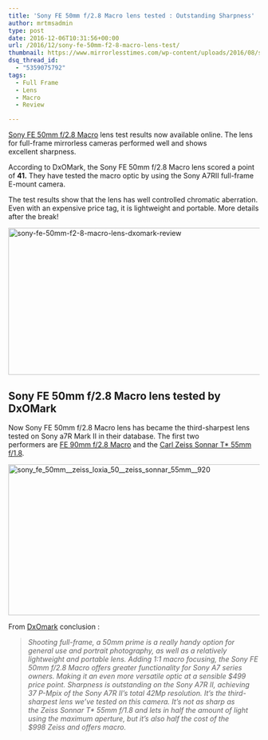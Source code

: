 ```yaml
---
title: 'Sony FE 50mm f/2.8 Macro lens tested : Outstanding Sharpness'
author: mrtmsadmin
type: post
date: 2016-12-06T10:31:56+00:00
url: /2016/12/sony-fe-50mm-f2-8-macro-lens-test/
thumbnail: https://www.mirrorlesstimes.com/wp-content/uploads/2016/08/sony-fe-50mm-f2-8-macro.jpg
dsq_thread_id:
  - "5359075792"
tags:
  - Full Frame
  - Lens
  - Macro
  - Review

---
```

[Sony FE 50mm f/2.8 Macro][1] lens test results now available online. The lens for full-frame mirrorless cameras performed well and shows excellent sharpness.

According to DxOMark, the Sony FE 50mm f/2.8 Macro lens scored a point of **41.** They have tested the macro optic by using the Sony A7RII full-frame E-mount camera.

The test results show that the lens has well controlled chromatic aberration. Even with an expensive price tag, it is lightweight and portable. More details after the break!<!--more-->

[<img class="aligncenter size-full wp-image-759" src="https://i0.wp.com/www.mirrorlesstimes.com/wp-content/uploads/2016/12/Sony-FE-50mm-f2.8-Macro-Lens-DxOMark-Review.png?resize=600%2C294&#038;ssl=1" alt="sony-fe-50mm-f2-8-macro-lens-dxomark-review" width="600" height="294" srcset="https://i0.wp.com/www.mirrorlesstimes.com/wp-content/uploads/2016/12/Sony-FE-50mm-f2.8-Macro-Lens-DxOMark-Review.png?w=954&ssl=1 954w, https://i0.wp.com/www.mirrorlesstimes.com/wp-content/uploads/2016/12/Sony-FE-50mm-f2.8-Macro-Lens-DxOMark-Review.png?resize=300%2C147&ssl=1 300w, https://i0.wp.com/www.mirrorlesstimes.com/wp-content/uploads/2016/12/Sony-FE-50mm-f2.8-Macro-Lens-DxOMark-Review.png?resize=768%2C376&ssl=1 768w, https://i0.wp.com/www.mirrorlesstimes.com/wp-content/uploads/2016/12/Sony-FE-50mm-f2.8-Macro-Lens-DxOMark-Review.png?resize=700%2C343&ssl=1 700w" sizes="(max-width: 600px) 100vw, 600px" data-recalc-dims="1" />][2]

## Sony FE 50mm f/2.8 Macro lens tested by DxOMark

Now Sony FE 50mm f/2.8 Macro lens has became the third-sharpest lens tested on Sony a7R Mark II in their database. The first two performers are <a title="" href="https://www.amazon.com/Sony-SEL90M28G-Standard-Prime-Mirrorless-Cameras/dp/B00U29GNEG/?tag=mirrorlesst-20" target="_blank" rel="external nofollow">FE 90mm f/2.8 Macro</a> and the <a title="" href="https://www.amazon.com/Sony-55mm-Sonnar-Frame-Prime/dp/B00FSB799Q/?tag=mirrorlesst-20" target="_blank" rel="external nofollow">Carl Zeiss Sonnar T* 55mm f/1.8</a>.

[<img class="aligncenter size-full wp-image-760" src="https://i2.wp.com/www.mirrorlesstimes.com/wp-content/uploads/2016/12/Sony_FE_50mm__Zeiss_Loxia_50__Zeiss_Sonnar_55mm__920.png?resize=600%2C302&#038;ssl=1" alt="sony_fe_50mm__zeiss_loxia_50__zeiss_sonnar_55mm__920" width="600" height="302" srcset="https://i2.wp.com/www.mirrorlesstimes.com/wp-content/uploads/2016/12/Sony_FE_50mm__Zeiss_Loxia_50__Zeiss_Sonnar_55mm__920.png?w=920&ssl=1 920w, https://i2.wp.com/www.mirrorlesstimes.com/wp-content/uploads/2016/12/Sony_FE_50mm__Zeiss_Loxia_50__Zeiss_Sonnar_55mm__920.png?resize=300%2C151&ssl=1 300w, https://i2.wp.com/www.mirrorlesstimes.com/wp-content/uploads/2016/12/Sony_FE_50mm__Zeiss_Loxia_50__Zeiss_Sonnar_55mm__920.png?resize=768%2C387&ssl=1 768w, https://i2.wp.com/www.mirrorlesstimes.com/wp-content/uploads/2016/12/Sony_FE_50mm__Zeiss_Loxia_50__Zeiss_Sonnar_55mm__920.png?resize=700%2C352&ssl=1 700w" sizes="(max-width: 600px) 100vw, 600px" data-recalc-dims="1" />][3]

From <a href="https://www.dxomark.com/Reviews/Sony-FE-50mm-f-2.8-Macro-lens-review" target="_blank" rel="nofollow external">DxOmark</a> conclusion :

> _Shooting full-frame, a 50mm prime is a really handy option for general use and portrait photography, as well as a relatively lightweight and portable lens. Adding 1:1 macro focusing, the Sony FE 50mm f/2.8 Macro offers greater functionality for Sony A7 series owners. Making it an even more versatile optic at a sensible $499 price point. Sharpness is outstanding on the Sony A7R II, achieving 37 P-Mpix of the Sony A7R II’s total 42Mp resolution. It’s the third-sharpest lens we’ve tested on this camera. It’s not as sharp as the Zeiss Sonnar T* 55mm f/1.8 and lets in half the amount of light using the maximum aperture, but it’s also half the cost of the $998 Zeiss and offers macro._

 [1]: https://www.mirrorlesstimes.com/2016/08/sony-fe-50mm-f2-8-macro/
 [2]: https://i0.wp.com/www.mirrorlesstimes.com/wp-content/uploads/2016/12/Sony-FE-50mm-f2.8-Macro-Lens-DxOMark-Review.png?ssl=1
 [3]: https://i2.wp.com/www.mirrorlesstimes.com/wp-content/uploads/2016/12/Sony_FE_50mm__Zeiss_Loxia_50__Zeiss_Sonnar_55mm__920.png?ssl=1